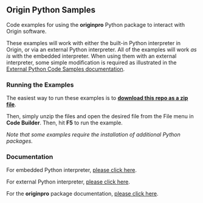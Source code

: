 ## Origin Python Samples

Code examples for using the **originpro** Python package to interact with Origin software.

These examples will work with either the built-in Python interpreter in Origin, or via an external Python interpreter. All of the examples will work *as is* with the embedded interpreter. When using them with an external interpreter, some simple modification is required as illustrated in the [External Python Code Samples documentation](https://www.originlab.com/doc/ExternalPython/External-Python-Code-Samples). 

### Running the Examples

The easiest way to run these examples is to [**download this repo as a zip file**](https://github.com/originlab/Python-Samples/archive/refs/heads/main.zip).

Then, simply unzip the files and open the desired file from the File menu in **Code Builder**. Then, hit **F5** to run the example.

*Note that some examples require the installation of additional Python packages.*

### Documentation

For embedded Python interpreter, [please click here](https://www.originlab.com/doc/python/Run-Python-in-Origin).

For external Python interpreter, [please click here](https://www.originlab.com/doc/ExternalPython).

For the **originpro** package documentation, [please click here](https://www.originlab.com/python/doc/originpro/annotated.html).
